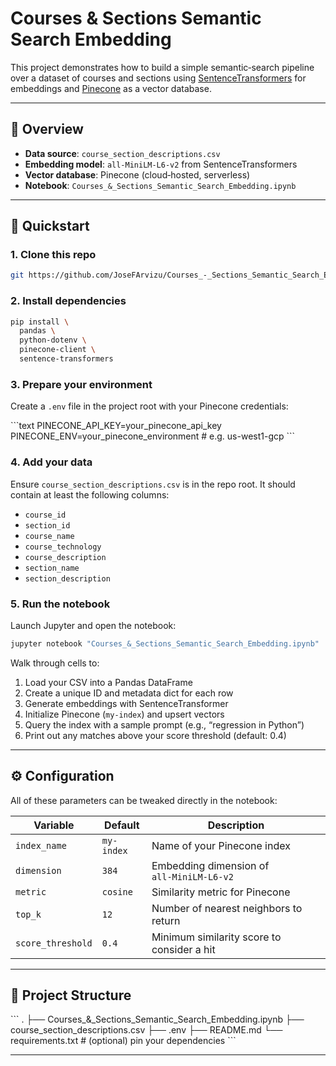 # Courses & Sections Semantic Search Embedding

This project demonstrates how to build a simple semantic‐search pipeline over a dataset of courses and sections using [SentenceTransformers](https://www.sbert.net/) for embeddings and [Pinecone](https://www.pinecone.io/) as a vector database.

---

## 📖 Overview

- **Data source**: `course_section_descriptions.csv`  
- **Embedding model**: `all‑MiniLM‑L6‑v2` from SentenceTransformers  
- **Vector database**: Pinecone (cloud‐hosted, serverless)  
- **Notebook**: `Courses_&_Sections_Semantic_Search_Embedding.ipynb`

---

## 🚀 Quickstart

### 1. Clone this repo

```bash
git https://github.com/JoseFArvizu/Courses_-_Sections_Semantic_Search_Embedding.git
```

### 2. Install dependencies

```bash
pip install \
  pandas \
  python-dotenv \
  pinecone-client \
  sentence-transformers
```

### 3. Prepare your environment

Create a `.env` file in the project root with your Pinecone credentials:

\`\`\`text
PINECONE_API_KEY=your_pinecone_api_key
PINECONE_ENV=your_pinecone_environment  # e.g. us-west1-gcp
\`\`\`

### 4. Add your data

Ensure `course_section_descriptions.csv` is in the repo root. It should contain at least the following columns:

- `course_id`
- `section_id`
- `course_name`
- `course_technology`
- `course_description`
- `section_name`
- `section_description`

### 5. Run the notebook

Launch Jupyter and open the notebook:

```bash
jupyter notebook "Courses_&_Sections_Semantic_Search_Embedding.ipynb"
```

Walk through cells to:

1. Load your CSV into a Pandas DataFrame  
2. Create a unique ID and metadata dict for each row  
3. Generate embeddings with SentenceTransformer  
4. Initialize Pinecone (`my-index`) and upsert vectors  
5. Query the index with a sample prompt (e.g., “regression in Python”)  
6. Print out any matches above your score threshold (default: 0.4)

---

## ⚙️ Configuration

All of these parameters can be tweaked directly in the notebook:

| Variable           | Default         | Description                                  |
| ------------------ | --------------- | -------------------------------------------- |
| `index_name`       | `my-index`      | Name of your Pinecone index                  |
| `dimension`        | `384`           | Embedding dimension of `all‑MiniLM‑L6‑v2`     |
| `metric`           | `cosine`        | Similarity metric for Pinecone               |
| `top_k`            | `12`            | Number of nearest neighbors to return        |
| `score_threshold`  | `0.4`           | Minimum similarity score to consider a hit   |

---

## 📂 Project Structure

\`\`\`
.
├── Courses_&_Sections_Semantic_Search_Embedding.ipynb
├── course_section_descriptions.csv
├── .env
├── README.md
└── requirements.txt   # (optional) pin your dependencies
\`\`\`

---


